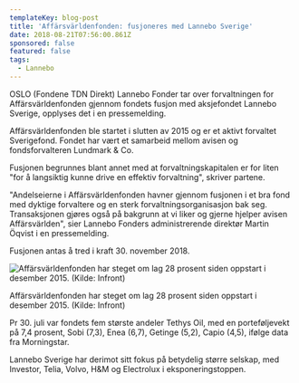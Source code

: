 ```yaml
---
templateKey: blog-post
title: 'Affärsvärldenfonden: fusjoneres med Lannebo Sverige'
date: 2018-08-21T07:56:00.861Z
sponsored: false
featured: false
tags:
  - Lannebo
---
```

OSLO (Fondene TDN Direkt) Lannebo Fonder tar over forvaltningen for Affärsvärldenfonden gjennom fondets fusjon med aksjefondet Lannebo Sverige, opplyses det i en pressemelding.



Affärsvärldenfonden ble startet i slutten av 2015 og er et aktivt forvaltet Sverigefond. Fondet har vært et samarbeid mellom avisen og fondsforvalteren Lundmark & Co.



Fusjonen begrunnes blant annet med at forvaltningskapitalen er for liten "for å langsiktig kunne drive en effektiv forvaltning", skriver partene.



"Andelseierne i Affärsvärldenfonden havner gjennom fusjonen i et bra fond med dyktige forvaltere og en sterk forvaltningsorganisasjon bak seg. Transaksjonen gjøres også på bakgrunn at vi liker og gjerne hjelper avisen Affärsvärlden", sier Lannebo Fonders administrerende direktør Martin Öqvist i en pressemelding.



Fusjonen antas å tred i kraft 30. november 2018.

![Affärsvärldenfonden har steget om lag 28 prosent siden oppstart i desember 2015. (Kilde: Infront)](/img/148.png)

<span class="image-caption">Affärsvärldenfonden har steget om lag 28 prosent siden oppstart i desember 2015. (Kilde: Infront)</span>

Pr 30. juli var fondets fem største andeler Tethys Oil, med en porteføljevekt på 7,4 prosent, Sobi (7,3), Enea (6,7), Getinge (5,2), Capio (4,5), ifølge data fra Morningstar.



Lannebo Sverige har derimot sitt fokus på betydelig større selskap, med Investor, Telia, Volvo, H&M og Electrolux i eksponeringstoppen.
